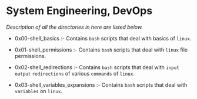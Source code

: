 # System Engineering, DevOps

*Description of all the directories in here are listed below.*

* 0x00-shell_basics :- Contains `bash` scripts that deal with basics of `linux`.

* 0x01-shell_permissions :- Contains `bash` scripts that deal with `linux` file permissions.

* 0x02-shell_redirections :- Contains `bash` scripts that deal with `input` `output` `redirections` of various `commands` of `linux`.

* 0x03-shell_variables_expansions :- Contains `bash` scripts that deal with `variables` on `linux`.
